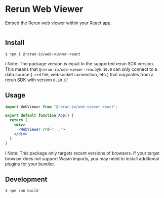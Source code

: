 # Rerun Web Viewer

Embed the Rerun web viewer within your React app.

<p align="center">
  <picture>
    <img src="https://static.rerun.io/opf_screenshot/bee51040cba93c0bae62ef6c57fa703704012a41/full.png" alt="">
    <source media="(max-width: 480px)" srcset="https://static.rerun.io/opf_screenshot/bee51040cba93c0bae62ef6c57fa703704012a41/480w.png">
    <source media="(max-width: 768px)" srcset="https://static.rerun.io/opf_screenshot/bee51040cba93c0bae62ef6c57fa703704012a41/768w.png">
    <source media="(max-width: 1024px)" srcset="https://static.rerun.io/opf_screenshot/bee51040cba93c0bae62ef6c57fa703704012a41/1024w.png">
    <source media="(max-width: 1200px)" srcset="https://static.rerun.io/opf_screenshot/bee51040cba93c0bae62ef6c57fa703704012a41/1200w.png">
  </picture>
</p>

## Install

```
$ npm i @rerun-io/web-viewer-react
```

ℹ️ Note:
The package version is equal to the supported rerun SDK version.
This means that `@rerun-io/web-viewer-react@0.10.0` can only connect to a data source (`.rrd` file, websocket connection, etc.) that originates from a rerun SDK with version `0.10.0`!

## Usage

```jsx
import WebViewer from "@rerun-io/web-viewer-react";

export default function App() {
  return (
    <div>
      <WebViewer rrd="...">
    </div>
  )
}
```

ℹ️ Note:
This package only targets recent versions of browsers.
If your target browser does not support Wasm imports, you may need to install additional plugins for your bundler.

## Development

```
$ npm run build
```
